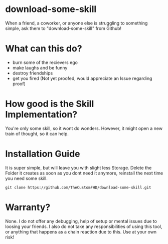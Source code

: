 # download-some-skill
When a friend, a coworker, or anyone else is struggling to something simple, ask them to "download-some-skill" from Github!

# What can this do?
- burn some of the recievers ego
- make laughs and be funny
- destroy friendships
- get you fired (Not yet proofed, would appreciate an Issue regarding proof)

# How good is the Skill Implementation?
You're only some skill, so it wont do wonders. However, it might open a new train of thought, so it can help.

# Installation Guide
It is super simple, but will leave you with slight less Storage. Delete the Folder it creates as soon as you dont need it anymore, reinstall the next time you need some skill.
```
git clone https://github.com/TheCustomFHD/download-some-skill.git
```

# Warranty?
None. I do not offer any debugging, help of setup or mental issues due to loosing your friends.
I also do not take any responsibilities of using this tool, or anything that happens as a chain reaction due to this. Use at your own risk!
